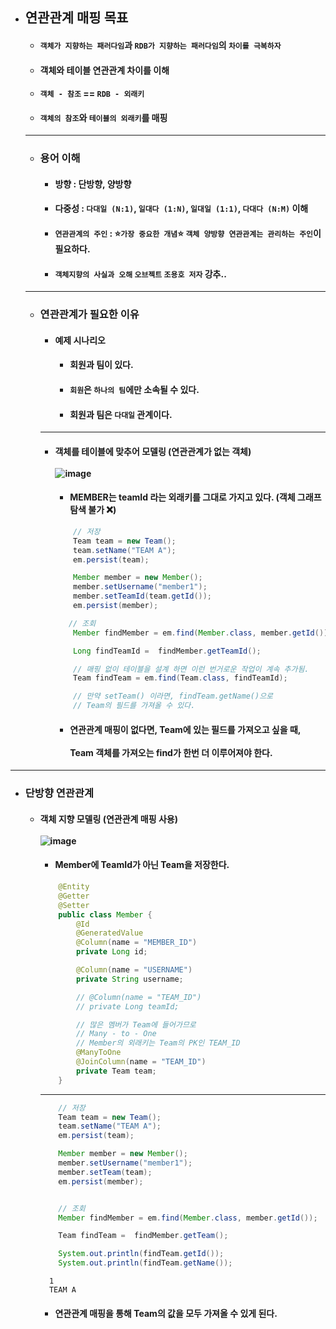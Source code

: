 - ## 연관관계 매핑 목표
  - #### `객체가 지향하는 패러다임`과 `RDB가 지향하는 패러다임`의 `차이를 극복하자`
  - #### 객체와 테이블 연관관계 차이를 이해
  - #### `객체 - 참조` == `RDB - 외래키`
  - #### `객체의 참조`와 `테이블의 외래키`를 매핑
  ------
  - ### 용어 이해
    - #### 방향 : 단방향, 양방향
    - #### 다중성 : `다대일 (N:1)`, `일대다 (1:N)`, `일대일 (1:1)`, `다대다 (N:M)` 이해
    - #### `연관관계의 주인` : ⭐`가장 중요한 개념`⭐ `객체 양방향 연관관계는 관리하는 주인`이 필요하다.
    - #### `객체지향의 사실과 오해` `오브젝트` `조용호 저자` 강추..
  -------
  - ### 연관관계가 필요한 이유
    - #### 예제 시나리오
      - #### 회원과 팀이 있다.
      - #### `회원`은 `하나의 팀`에만 소속될 수 있다.
      - #### 회원과 팀은 `다대일` 관계이다.
    ------
    - #### 객체를 테이블에 맞추어 모델링 (연관관계가 없는 객체) <br><br> ![image](https://user-images.githubusercontent.com/35948339/144363563-c2ef0a51-64c4-4fee-8d25-54eb1bada72e.png)
      - #### MEMBER는 teamId 라는 외래키를 그대로 가지고 있다. (객체 그래프 탐색 불가 ❌)
      ``` java
          // 저장
          Team team = new Team();
          team.setName("TEAM A");
          em.persist(team);

          Member member = new Member();
          member.setUsername("member1");
          member.setTeamId(team.getId());
          em.persist(member);
      ```
      ``` java
         // 조회
          Member findMember = em.find(Member.class, member.getId());

          Long findTeamId =  findMember.getTeamId();

          // 매핑 없이 테이블을 설계 하면 이런 번거로운 작업이 계속 추가됨.
          Team findTeam = em.find(Team.class, findTeamId);

          // 만약 setTeam() 이라면, findTeam.getName()으로
          // Team의 필드를 가져올 수 있다.
      ```
      - #### 연관관계 매핑이 없다면, Team에 있는 필드를 가져오고 싶을 때, <br><br> Team 객체를 가져오는 find가 한번 더 이루어져야 한다.
-------
  - ### 단방향 연관관계
    - #### 객체 지향 모델링 (연관관계 매핑 사용) <br><br> ![image](https://user-images.githubusercontent.com/35948339/144365379-bfdeccc7-397b-4ed8-b949-fbd144cb8e90.png)
      - #### Member에 TeamId가 아닌 Team을 저장한다.
      ``` java
          @Entity
          @Getter
          @Setter
          public class Member {
              @Id
              @GeneratedValue
              @Column(name = "MEMBER_ID")
              private Long id;

              @Column(name = "USERNAME")
              private String username;

              // @Column(name = "TEAM_ID")
              // private Long teamId;

              // 많은 멤버가 Team에 들어가므로
              // Many - to - One
              // Member의 외래키는 Team의 PK인 TEAM_ID
              @ManyToOne
              @JoinColumn(name = "TEAM_ID")
              private Team team;
          }
      ```
      ------
      ``` java
          // 저장
          Team team = new Team();
          team.setName("TEAM A");
          em.persist(team);

          Member member = new Member();
          member.setUsername("member1");
          member.setTeam(team);
          em.persist(member);


          // 조회
          Member findMember = em.find(Member.class, member.getId());

          Team findTeam =  findMember.getTeam();

          System.out.println(findTeam.getId());
          System.out.println(findTeam.getName());
      ```
      ```
        1
        TEAM A
      ```
      - #### 연관관계 매핑을 통해 Team의 값을 모두 가져올 수 있게 된다.
